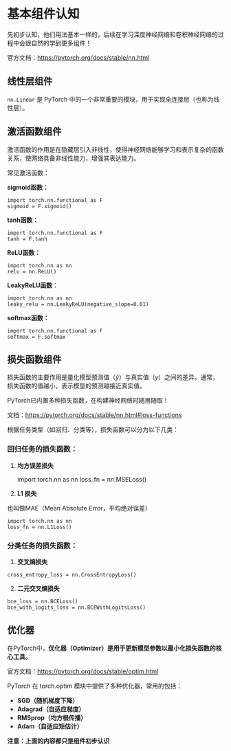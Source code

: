 # 基本组件认知

先初步认知，他们用法基本一样的，后续在学习深度神经网络和卷积神经网络的过程中会很自然的学到更多组件！

官方文档：https://pytorch.org/docs/stable/nn.html

## 线性层组件

`nn.Linear` 是 PyTorch 中的一个非常重要的模块，用于实现全连接层（也称为线性层）。



## 激活函数组件

激活函数的作用是在隐藏层引入非线性，使得神经网络能够学习和表示复杂的函数关系，使网络具备非线性能力，增强其表达能力。

常见激活函数：

**sigmoid函数：**

    import torch.nn.functional as F
    sigmoid = F.sigmoid()

**tanh函数：**

    import torch.nn.functional as F
    tanh = F.tanh

**ReLU函数：**

    import torch.nn as nn
    relu = nn.ReLU()

**LeakyReLU函数**：

    import torch.nn as nn
    leaky_relu = nn.LeakyReLU(negative_slope=0.01)

**softmax函数：**

    import torch.nn.functional as F
    softmax = F.softmax
## 损失函数组件

损失函数的主要作用是量化模型预测值（$\hat{y}$）与真实值（$y$）之间的差异。通常，损失函数的值越小，表示模型的预测越接近真实值。

PyTorch已内置多种损失函数，在构建神经网络时随用随取！

文档：https://pytorch.org/docs/stable/nn.html#loss-functions

根据任务类型（如回归、分类等），损失函数可以分为以下几类：

### 回归任务的损失函数：

1. **均方误差损失**

    import torch.nn as nn
    loss_fn = nn.MSELoss()

2. **L1 损失**

也叫做MAE（Mean Absolute Error，平均绝对误差）


```
import torch.nn as nn
loss_fn = nn.L1Loss()
```
### **分类任务的损失函数：**

1. **交叉熵损失**

```
cross_entropy_loss = nn.CrossEntropyLoss()
```

2. **二元交叉熵损失**

```
bce_loss = nn.BCELoss()
bce_with_logits_loss = nn.BCEWithLogitsLoss()
```
## 优化器

在PyTorch中，**优化器（Optimizer）是用于更新模型参数以最小化损失函数的核心工具。**

官方文档：https://pytorch.org/docs/stable/optim.html

PyTorch 在 torch.optim 模块中提供了多种优化器，常用的包括：

- **SGD（随机梯度下降）**
- **Adagrad（自适应梯度）**
- **RMSprop（均方根传播）**
- **Adam（自适应矩估计）**






**注意：上面的内容都只是组件初步认识**